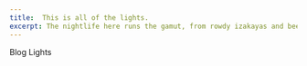 ```yaml
---
title:  This is all of the lights.
excerpt: The nightlife here runs the gamut, from rowdy izakayas and beer bars, to red-light entertainment and the infamous Robot Restaurant.
---
```


Blog Lights